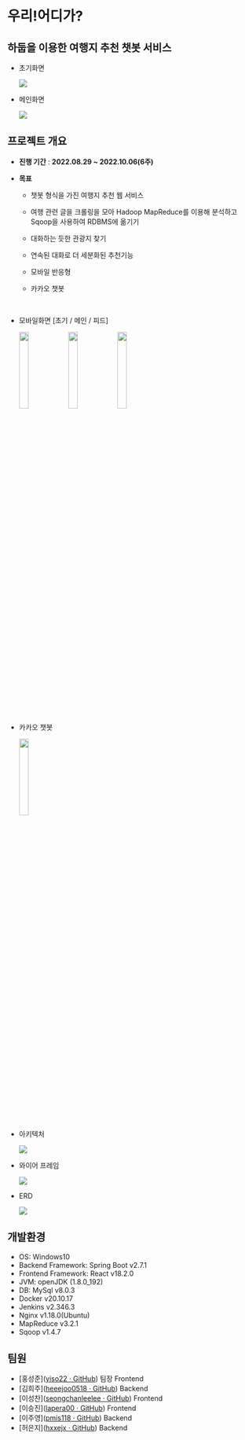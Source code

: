 # 우리!어디가?

## 하둡을 이용한 여행지 추천 챗봇 서비스

- 초기화면

    <img src = "https://user-images.githubusercontent.com/86655589/194227333-a41e9925-d39b-485c-85cb-ef3e3f10d929.png">

- 메인화면

    <img src = "https://user-images.githubusercontent.com/86655589/194223726-97ac0a1c-7ce7-4421-a5f2-0eedfd0cd9e5.jpg">

## 프로젝트 개요

- **진행 기간** : **2022.08.29 ~ 2022.10.06(6주)**

- **목표**
  - 챗봇 형식을 가진 여행지 추천 웹 서비스
  - 여행 관련 글을 크롤링을 모아 Hadoop MapReduce를 이용해 분석하고 Sqoop을 사용하여 RDBMS에 옮기기
  - 대화하는 듯한  관광지 찾기​
  - 연속된 대화로 더 세분화된 추천기능​
  - 모바일 반응형
  - 카카오 챗봇   

      <br/>
   
- 모바일화면 [초기 / 메인 / 피드]

    <img src = "https://user-images.githubusercontent.com/86655589/194229696-79776c94-018a-4bb9-b7d6-28a4c092e622.jpg" width="20%" height="20%">    <img src = "https://user-images.githubusercontent.com/86655589/194228948-9ca140fa-1f90-4b63-83be-915b9d399bcd.jpg" width="20%" height="20%">    <img src = "https://user-images.githubusercontent.com/86655589/194228952-ac3cd750-6d0a-40af-ba0b-7386ddf74cc2.jpg" width="20%" height="20%">



    

- 카카오 챗봇

    <img src = "https://user-images.githubusercontent.com/86655589/194228955-63ccf26e-125b-4d88-ba32-7c967eb2b426.jpg" width="20%" height="20%">


- 아키텍처

    <img src = "https://user-images.githubusercontent.com/86655589/194224291-ab82d65c-b039-4328-b6e1-692bef909eb8.png">

- 와이어 프레임

    <img src = "https://user-images.githubusercontent.com/86655589/194224886-d6fce603-dcfc-4c1d-99cc-89e309c2361b.png">

- ERD

    <img src = "https://user-images.githubusercontent.com/86655589/194224437-763f8b2d-0b50-463b-adf1-fc35f9c932cf.png">



## 개발환경
- OS: Windows10
- Backend Framework: Spring Boot v2.7.1
- Frontend Framework: React v18.2.0
- JVM: openJDK (1.8.0_192)
- DB: MySql v8.0.3
- Docker v20.10.17
- Jenkins v2.346.3
- Nginx v1.18.0(Ubuntu)
- MapReduce v3.2.1
- Sqoop v1.4.7

## 팀원

- [홍성준]([yiso22 · GitHub](https://github.com/yiso22)) 팀장 Frontend
- [김희주]([heeejoo0518 · GitHub](https://github.com/heeejoo0518)) Backend
- [이성찬]([seongchanleelee · GitHub](https://github.com/seongchanleelee)) Frontend
- [이승진]([lapera00 · GitHub](https://github.com/lapera00)) Frontend
- [이주영]([pmis118 · GitHub](https://github.com/pmis118)) Backend
- [허은지]([hxxejx · GitHub](https://github.com/hxxejx)) Backend